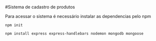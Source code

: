 #Sistema de cadastro de produtos 

Para acessar o sistema é necessário instalar as dependencias pelo npm

`npm init`

`npm install express express-handlebars nodemon mongodb mongoose`

